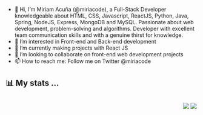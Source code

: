 - 👋 Hi, I’m Miriam Acuña (@miriacode), a Full-Stack Developer knowledgeable about HTML, CSS, Javascript, ReactJS, Python, Java, Spring, NodeJS, Express, MongoDB and MySQL. Passionate about web development,   problem-solving and algorithms. Developer with excellent team communication skills and with a genuine thirst for knowledge.
- 👀 I’m interested in Front-end and Back-end development
- 🌱 I’m currently making projects with React JS
- 💞️ I’m looking to collaborate on front-end web development projects
- 📫 How to reach me: Follow me on Twitter @miriacode

## 📊 My stats ...

<p align="center" style="float: right">
  <img src="https://github-readme-stats.vercel.app/api?username=miriacode&show_icons=true&theme=tokyonight" />
  <img src="https://github-readme-stats.vercel.app/api/top-langs/?username=miriacode&layout=compact&theme=tokyonight" />
</p>

<!---
miriacode/miriacode is a ✨ special ✨ repository because its `README.md` (this file) appears on your GitHub profile.
You can click the Preview link to take a look at your changes.
--->
